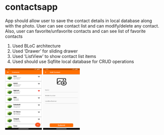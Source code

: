 # contactsapp

App should allow user to save the contact details in local database along with the photo. User can see contact list and can modify/delete any contact. Also, user can favorite/unfavorite contacts and can see list of favorite contacts

1.	Used BLoC architecture
2.	Used ‘Drawer’ for sliding drawer
3.	Used ‘ListView’ to show contact list items
4.	Used should use Sqflite local database for CRUD operations

<img src="https://raw.githubusercontent.com/rajeshmadasu/ContactsApp/main/screenshots/contact_list_screen.png"  width="120" height="200" />
<img src="https://raw.githubusercontent.com/rajeshmadasu/ContactsApp/main/screenshots/add_contact.png"  width="120" height="200" />
